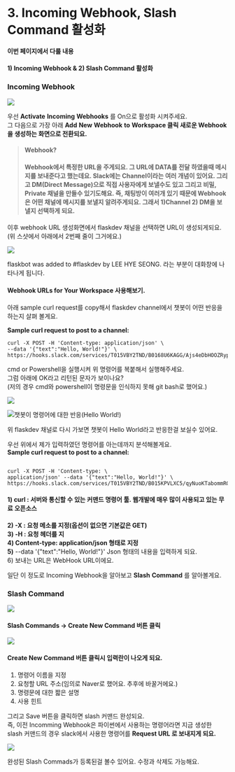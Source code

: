 # 3. Incoming Webhook, Slash Command 활성화

#### 이번 페이지에서 다룰 내용 

#### 1\) Incoming Webhook & 2\) Slash Command 활성화

### Incoming Webhook

![](../../../../.gitbook/assets/image%20%28262%29.png)

우선 **Activate** **Incoming** **Webhooks** 를 On으로 활성화 시켜주세요.   
그 다음으로 가장 아래  **Add** **New** **Webhook** **to** **Workspace 클릭 새로운 Webhook을 생성하는 화면으로 전환되요.**   


> #### Webhook?  
>
> #### Webhook에서 특정한 URL을 주게되요. 그 URL에 DATA를 전달 하였을때 메시지를 보내준다고 했는데요. Slack에는 Channel이라는 여러 개념이 있어요. 그리고 DM\(Direct Message\)으로 직접 사용자에게 보낼수도 있고 그리고 비밀, Private 채널을 만들수 있기도해요.  즉, 채팅방이 여러개 있기 때문에 Webhook은 어떤 채널에 메시지를 보낼지 알려주게되요.  그래서 1\)Channel 2\) DM을 보낼지 선택하게 되요.

이후 webhook URL 생성화면에서 flaskdev 채널을 선택하면 URL이 생성되게되요. \(위 스샷에서 아래에서 2번째 줄이 그거에요.\)  
  


![](../../../../.gitbook/assets/image%20%28265%29.png)

flaskbot was added to \#flaskdev by LEE HYE SEONG. 라는 부분이 대화창에 나타나게 됩니다.   


#### Webhook URLs for Your Workspace 사용해보기. 

아래 sample curl request를 copy해서 flaskdev channel에서 챗봇이 어떤 반응을 하는지 살펴 볼게요. 

 **Sample curl request to post to a channel:**

```text
curl -X POST -H 'Content-type: application/json' \
--data '{"text":"Hello, World!"}' \
https://hooks.slack.com/services/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
```

cmd or Powershell을 실행시켜 위 명령어를 복붙해서 실행해주세요.   
그럼 아래에 OK라고 리턴된 문자가 보이나요?  
\(저의 경우 cmd와 powershell이 명령문을 인식하지 못해 git bash로 했어요.\)  


![](../../../../.gitbook/assets/image%20%28254%29.png)

![&#xCC57;&#xBD07;&#xC774; &#xBA85;&#xB839;&#xC5B4;&#xC5D0; &#xB300;&#xD55C; &#xBC18;&#xC751;\(Hello World!\)](../../../../.gitbook/assets/image%20%28256%29.png)

위 flaskdev 채널로 다시 가보면 챗봇이 Hello World라고 반응한걸 보실수 있어요.   
  
우선 위에서 제가 입력하였던 명령어를 아는데까지 분석해볼게요.   
**Sample curl request to post to a channel:**

```text

curl -X POST -H 'Content-type: \
application/json' --data '{"text":"Hello, World!"}' \
https://hooks.slack.com/services/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

```

#### 1\) curl :  서버와 통신할 수 있는 커맨드 명령어 툴. 웹개발에 매우 많이 사용되고 있는 **무료 오픈소스**

**2\) -X : 요청 메소를 지정\(옵션이 없으면 기본값은 GET\)  
3\)  -H : 요청 헤더를 지  
4\) Content-type: application/json 형태로 지정   
5\)** --data '{"text":"Hello, World!"}' Json 형태의 내용을 입력하게 되요.   
6\)  보내는 URL은 WebHook URL이에요.  
  
일단 이 정도로  Incoming Webhook을 알아보고 **Slash** **Command** 를 알아볼게요.   


### Slash Command

![](../../../../.gitbook/assets/image%20%28259%29.png)

#### Slash Commands -&gt; Create New Command 버튼 클릭

![](../../../../.gitbook/assets/image%20%28258%29.png)

#### 

#### Create New Command 버튼 클릭시 입력란이 나오게 되요. 

1. 명령어 이름을 지정
2. 요청할 URL 주소\(임의로 Naver로 했어요. 추후에 바꿀거에요.\)
3. 명령문에 대한 짧은 설명
4. 사용 힌트 

그리고 Save 버튼을 클릭하면 slash 커맨드 완성되요.   
즉, 이전 Incomming Webhook은 파이썬에서 사용하는 명령어라면 지금 생성한 slash 커맨드의 경우 slack에서 사용한 명령어를 **Request URL 로 보내지게 되요.**

![](../../../../.gitbook/assets/image%20%28255%29.png)

완성된 Slash Commads가 등록된걸 볼수 있어요. 수정과 삭제도 가능해요.  
 




